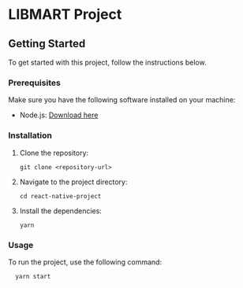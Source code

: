 # LIBMART Project
## Getting Started

To get started with this project, follow the instructions below.

### Prerequisites

Make sure you have the following software installed on your machine:

- Node.js: [Download here](https://nodejs.org)

### Installation

1. Clone the repository:

   ```shell
   git clone <repository-url>

   ```

2. Navigate to the project directory:

   ```shell
   cd react-native-project

   ```

3. Install the dependencies:

   ```shell
   yarn
   ```

### Usage

To run the project, use the following command:

```shell
  yarn start
```
